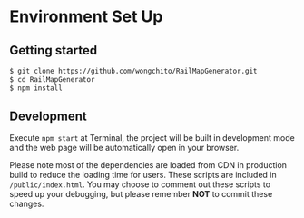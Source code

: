 # Environment Set Up

## Getting started

```bash
$ git clone https://github.com/wongchito/RailMapGenerator.git
$ cd RailMapGenerator
$ npm install
```

## Development

Execute `npm start` at Terminal, the project will be built in development mode and the web page will be automatically open in your browser.

Please note most of the dependencies are loaded from CDN in production build to reduce the loading time for users. These scripts are included in `/public/index.html`. You may choose to comment out these scripts to speed up your debugging, but please remember **NOT** to commit these changes.
